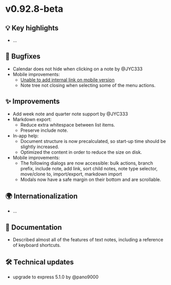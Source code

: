 # v0.92.8-beta
## 💡 Key highlights

*   …

## 🐞 Bugfixes

*   Calendar does not hide when clicking on a note by @JYC333
*   Mobile improvements:
    *   [Unable to add internal link on mobile version](https://github.com/TriliumNext/Notes/issues/1677)
    *   Note tree not closing when selecting some of the menu actions.    

## ✨ Improvements

*   Add week note and quarter note support by @JYC333
*   Markdown export:
    *   Reduce extra whitespace between list items.
    *   Preserve include note.
*   In-app help:
    *   Document structure is now precalculated, so start-up time should be slightly increased.
    *   Optimized the content in order to reduce the size on disk.
*   Mobile improvements:
    *   The following dialogs are now accessible: bulk actions, branch prefix, include note, add link, sort child notes, note type selector, move/clone to, import/export, markdown import
    *   Modals now have a safe margin on their bottom and are scrollable.

## 🌍 Internationalization

*   …

## 📖 Documentation

*   Described almost all of the features of text notes, including a reference of keyboard shortcuts.

## 🛠️ Technical updates

*   upgrade to express 5.1.0 by @pano9000